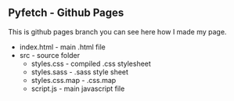 ## Pyfetch - Github Pages
This is github pages branch you can see here how I made my page.

+ index.html - main .html file
+ src - source folder
  - styles.css - compiled .css stylesheet
  - styles.sass - .sass style sheet
  - styles.css.map - .css.map
  - script.js - main javascript file
